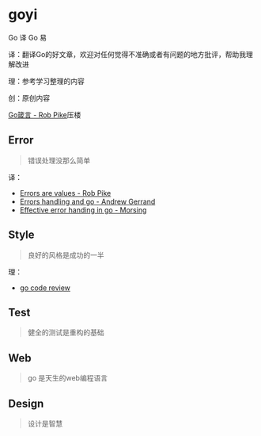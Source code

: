 # goyi
Go 译 Go 易

译：翻译Go的好文章，欢迎对任何觉得不准确或者有问题的地方批评，帮助我理解改进

理：参考学习整理的内容

创：原创内容

[Go箴言 - Rob Pike]()压楼

## Error

> 错误处理没那么简单

译：

* [Errors are values - Rob Pike](https://github.com/xuezhaojun/goyi/blob/master/errors%20are%20values.md)
* [Errors handling and go - Andrew Gerrand](https://github.com/xuezhaojun/goyi/blob/master/error%20handling%20and%20go.md)
* [Effective error handing in go - Morsing](https://github.com/xuezhaojun/goyi/blob/master/effective%20error%20handling%20in%20go.md)

## Style

> 良好的风格是成功的一半

理：

* [go code review](https://github.com/xuezhaojun/goyi/blob/master/go%20code%20review.md)

## Test

> 健全的测试是重构的基础



## Web

> go 是天生的web编程语言



## Design

> 设计是智慧

